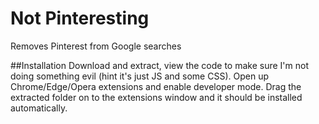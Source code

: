 # Not Pinteresting
Removes Pinterest from Google searches 

##Installation
Download and extract, view the code to make sure I'm not doing something evil (hint it's just JS and some CSS). Open up Chrome/Edge/Opera extensions and enable developer mode. Drag the extracted folder on to the extensions window and it should be installed automatically. 